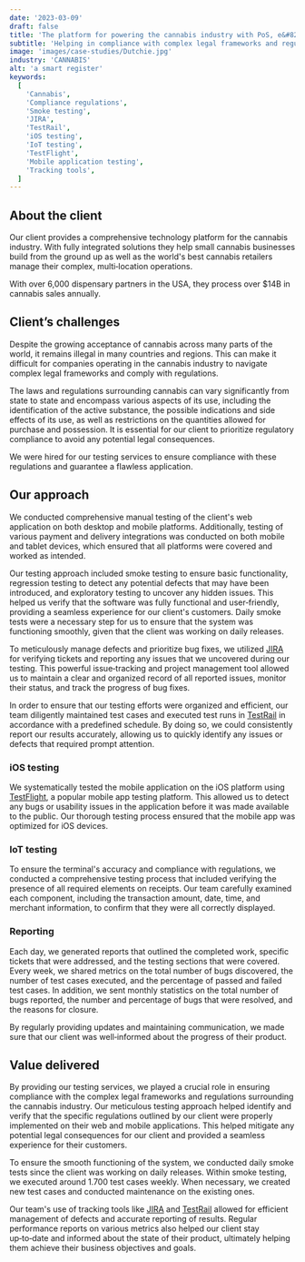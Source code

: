 ```yaml
---
date: '2023-03-09'
draft: false
title: 'The platform for powering the cannabis industry with PoS, e&#8209;commerce, and&nbsp;payments'
subtitle: 'Helping in compliance with complex legal frameworks and regulations, and providing a seamless experience for&nbsp;customers'
image: 'images/case-studies/Dutchie.jpg'
industry: 'CANNABIS'
alt: 'a smart register'
keywords:
  [
    'Cannabis',
    'Compliance regulations',
    'Smoke testing',
    'JIRA',
    'TestRail',
    'iOS testing',
    'IoT testing',
    'TestFlight',
    'Mobile application testing',
    'Tracking tools',
  ]
---
```


## About the client

Our client provides a comprehensive technology platform for the cannabis industry. With fully integrated solutions they help small cannabis businesses build from the ground up as well as the world's best cannabis retailers manage their complex, multi&#8209;location operations.

With over 6,000 dispensary partners in the USA, they process over $14B in cannabis sales annually.

## Client’s challenges

Despite the growing acceptance of cannabis across many parts of the world, it remains illegal in many countries and regions. This can make it difficult for companies operating in the cannabis industry to navigate complex legal frameworks and comply with&nbsp;regulations.

The laws and regulations surrounding cannabis can vary significantly from state to state and encompass various aspects of its use, including the identification of the active substance, the possible indications and side effects of its use, as well as restrictions on the quantities allowed for purchase and possession. It is essential for our client to prioritize regulatory compliance to avoid any potential legal&nbsp;consequences.

We were hired for our testing services to ensure compliance with these regulations and guarantee a flawless application.

## Our approach

We conducted comprehensive manual testing of the client's web application on both desktop and mobile platforms. Additionally, testing of various payment and delivery integrations was conducted on both mobile and tablet devices, which ensured that all platforms were covered and worked as&nbsp;intended.

Our testing approach included smoke testing to ensure basic functionality, regression testing to detect any potential defects that may have been introduced, and exploratory testing to uncover any hidden issues. This helped us verify that the software was fully functional and user&#8209;friendly, providing a seamless experience for our client's customers. Daily smoke tests were a necessary step for us to ensure that the system was functioning smoothly, given that the client was working on daily&nbsp;releases.

To meticulously manage defects and prioritize bug fixes, we utilized [JIRA](https://www.atlassian.com/software/jira) for verifying tickets and reporting any issues that we uncovered during our testing. This powerful issue&#8209;tracking and project management tool allowed us to maintain a clear and organized record of all reported issues, monitor their status, and track the progress of bug&nbsp;fixes.

In order to ensure that our testing efforts were organized and efficient, our team diligently maintained test cases and executed test runs in [TestRail](https://www.gurock.com/testrail) in accordance with a predefined schedule. By doing so, we could consistently report our results accurately, allowing us to quickly identify any issues or defects that required prompt&nbsp;attention.

### iOS testing

We systematically tested the mobile application on the iOS platform using [TestFlight](https://developer.apple.com/testflight/), a popular mobile app testing platform. This allowed us to detect any bugs or usability issues in the application before it was made available to the public. Our thorough testing process ensured that the mobile app was optimized for iOS&nbsp;devices.

### IoT testing

To ensure the terminal's accuracy and compliance with regulations, we conducted a comprehensive testing process that included verifying the presence of all required elements on receipts. Our team carefully examined each component, including the transaction amount, date, time, and merchant information, to confirm that they were all correctly&nbsp;displayed.

### Reporting

Each day, we generated reports that outlined the completed work, specific tickets that were addressed, and the testing sections that were covered. Every week, we shared metrics on the total number of bugs discovered, the number of test cases executed, and the percentage of passed and failed test cases. In addition, we sent monthly statistics on the total number of bugs reported, the number and percentage of bugs that were resolved, and the reasons for&nbsp;closure.

By regularly providing updates and maintaining communication, we made sure that our client was well&#8209;informed about the progress of their&nbsp;product.

## Value delivered

By providing our testing services, we played a crucial role in ensuring compliance with the complex legal frameworks and regulations surrounding the cannabis industry. Our meticulous testing approach helped identify and verify that the specific regulations outlined by our client were properly implemented on their web and mobile applications. This helped mitigate any potential legal consequences for our client and provided a seamless experience for their&nbsp;customers.

To ensure the smooth functioning of the system, we conducted daily smoke tests since the client was working on daily releases. Within smoke testing, we executed around 1.700 test cases weekly. When necessary, we created new test cases and conducted maintenance on the existing&nbsp;ones.

Our team's use of tracking tools like [JIRA](https://www.atlassian.com/software/jira) and [TestRail](https://www.gurock.com/testrail) allowed for efficient management of defects and accurate reporting of results. Regular performance reports on various metrics also helped our client stay up&#8209;to&#8209;date and informed about the state of their product, ultimately helping them achieve their business objectives and&nbsp;goals.
